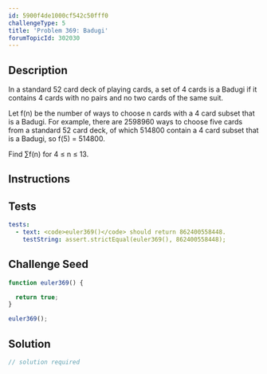 ```yaml
---
id: 5900f4de1000cf542c50fff0
challengeType: 5
title: 'Problem 369: Badugi'
forumTopicId: 302030
---
```


## Description

<section id='description'>

In a standard 52 card deck of playing cards, a set of 4 cards is a Badugi if it contains 4 cards with no pairs and no two cards of the same suit.

Let f(n) be the number of ways to choose n cards with a 4 card subset that is a Badugi. For example, there are 2598960 ways to choose five cards from a standard 52 card deck, of which 514800 contain a 4 card subset that is a Badugi, so f(5) = 514800.

Find ∑f(n) for 4 ≤ n ≤ 13.

</section>

## Instructions

<section id='instructions'>

</section>

## Tests

<section id='tests'>

```yml
tests:
  - text: <code>euler369()</code> should return 862400558448.
    testString: assert.strictEqual(euler369(), 862400558448);

```

</section>

## Challenge Seed

<section id='challengeSeed'>

<div id='js-seed'>

```js
function euler369() {

  return true;
}

euler369();
```

</div>

</section>

## Solution

<section id='solution'>

```js
// solution required
```

</section>
